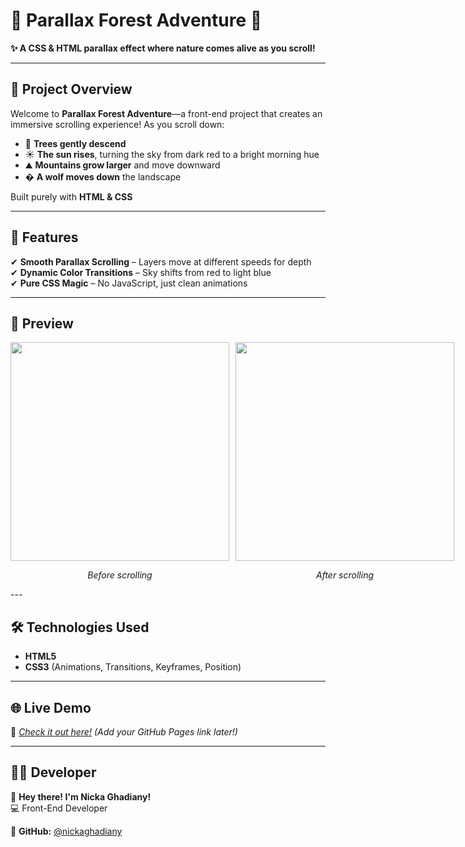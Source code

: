 # 🌲 **Parallax Forest Adventure** 🌅  

**✨ A CSS & HTML parallax effect where nature comes alive as you scroll!**  

---

## 🚀 **Project Overview**  
Welcome to **Parallax Forest Adventure**—a front-end project that creates an immersive scrolling experience! As you scroll down:  
- 🌲 **Trees gently descend**  
- ☀️ **The sun rises**, turning the sky from dark red to a bright morning hue  
- ⛰️ **Mountains grow larger** and move downward  
- � **A wolf moves down** the landscape  

Built purely with **HTML & CSS**

---

## 🎨 **Features**  
✔ **Smooth Parallax Scrolling** – Layers move at different speeds for depth  
✔ **Dynamic Color Transitions** – Sky shifts from red to light blue  
✔ **Pure CSS Magic** – No JavaScript, just clean animations  

---

## 🌟 **Preview**  
<div style="display: flex; gap: 10px; text-align: center;">
  <div>
    <img src="URL_1" width="350" />
    <p><em>Before scrolling</em></p>
  </div>
  <div>
    <img src="URL_2" width="350" />
    <p><em>After scrolling</em></p>
  </div>
</div>
---

## 🛠️ **Technologies Used**  
- **HTML5**  
- **CSS3** (Animations, Transitions, Keyframes, Position)  

---



## 🌐 **Live Demo**  
🔗 *[Check it out here!](#)* *(Add your GitHub Pages link later!)*  

---

## 👨‍💻 **Developer**  
👋 **Hey there! I'm Nicka Ghadiany!**  
💻 Front-End Developer

🔗 **GitHub:** [@nickaghadiany](https://github.com/nickaghadiany)  
